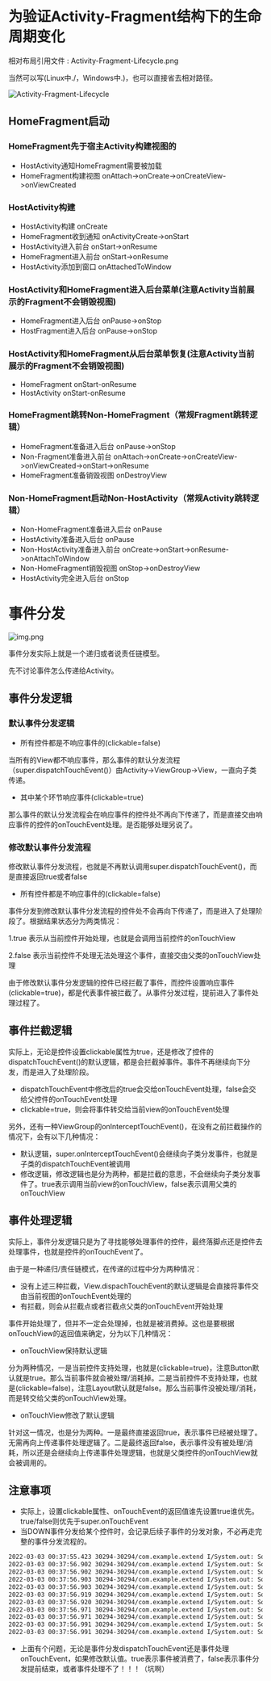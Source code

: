 # 为验证Activity-Fragment结构下的生命周期变化

相对布局引用文件 : Activity-Fragment-Lifecycle.png

当然可以写(Linux中./，Windows中.\)，也可以直接省去相对路径。

![Activity-Fragment-Lifecycle](.\Activity-Fragment-Lifecycle.png)

## HomeFragment启动
### HomeFragment先于宿主Activity构建视图的
- HostActivity通知HomeFragment需要被加载
- HomeFragment构建视图 onAttach->onCreate->onCreateView->onViewCreated

### HostActivity构建
- HostActivity构建 onCreate
- HomeFragment收到通知 onActivityCreate->onStart
- HostActivity进入前台 onStart->onResume
- HomeFragment进入前台 onStart->onResume
- HostActivity添加到窗口 onAttachedToWindow

### HostActivity和HomeFragment进入后台菜单(注意Activity当前展示的Fragment不会销毁视图)
- HomeFragment进入后台 onPause->onStop
- HostFragment进入后台 onPause->onStop

### HostActivity和HomeFragment从后台菜单恢复(注意Activity当前展示的Fragment不会销毁视图)
- HomeFragment onStart-onResume
- HostActivity onStart-onResume


### HomeFragment跳转Non-HomeFragment（常规Fragment跳转逻辑）
- HomeFragment准备进入后台 onPause->onStop
- Non-Fragment准备进入前台 onAttach->onCreate->onCreateView->onViewCreated->onStart->onResume
- HomeFragment准备销毁视图 onDestroyView


### Non-HomeFragment启动Non-HostActivity（常规Activity跳转逻辑）
- Non-HomeFragment准备进入后台 onPause
- HostActivity准备进入后台 onPause
- Non-HostActivity准备进入前台 onCreate->onStart->onResume->onAttachToWindow
- Non-HomeFragment销毁视图 onStop->onDestroyView
- HostActivity完全进入后台 onStop



# 事件分发
![img.png](img.png)

事件分发实际上就是一个递归或者说责任链模型。

先不讨论事件怎么传递给Activity。

## 事件分发逻辑

### 默认事件分发逻辑

- 所有控件都是不响应事件的(clickable=false)

当所有的View都不响应事件，那么事件的默认分发流程（super.dispatchTouchEvent()）由Activity->ViewGroup->View，一直向子类传递。

- 其中某个环节响应事件(clickable=true)

那么事件的默认分发流程会在响应事件的控件处不再向下传递了，而是直接交由响应事件的控件的onTouchEvent处理。是否能够处理另说了。

### 修改默认事件分发流程

修改默认事件分发流程，也就是不再默认调用super.dispatchTouchEvent()，而是直接返回true或者false

- 所有控件都是不响应事件的(clickable=false)

事件分发到修改默认事件分发流程的控件处不会再向下传递了，而是进入了处理阶段了。根据结果状态分为两类情况：

1.true 表示从当前控件开始处理，也就是会调用当前控件的onTouchView

2.false 表示当前控件不处理无法处理这个事件，直接交由父类的onTouchView处理

由于修改默认事件分发逻辑的控件已经拦截了事件，而控件设置响应事件(clickable=true)，都是代表事件被拦截了。从事件分发过程，提前进入了事件处理过程了。

## 事件拦截逻辑

实际上，无论是控件设置clickable属性为true，还是修改了控件的dispatchTouchEvent()的默认逻辑，都是会拦截掉事件。事件不再继续向下分发，而是进入了处理阶段。

- dispatchTouchEvent中修改后的true会交给onTouchEvent处理，false会交给父控件的onTouchEvent处理
- clickable=true，则会将事件转交给当前view的onTouchEvent处理

另外，还有一种ViewGroup的onInterceptTouchEvent()，在没有之前拦截操作的情况下，会有以下几种情况：

- 默认逻辑，super.onInterceptTouchEvent()会继续向子类分发事件，也就是子类的dispatchTouchEvent被调用
- 修改逻辑，修改逻辑也是分为两种，都是拦截的意思，不会继续向子类分发事件了。true表示调用当前view的onTouchView，false表示调用父类的onTouchView

## 事件处理逻辑

实际上，事件分发逻辑只是为了寻找能够处理事件的控件，最终落脚点还是控件去处理事件，也就是控件的onTouchEvent了。

由于是一种递归/责任链模式，在传递的过程中分为两种情况：

- 没有上述三种拦截，View.dispachTouchEvent的默认逻辑是会直接将事件交由当前视图的onTouchEvent处理的
- 有拦截，则会从拦截点或者拦截点父类的onTouchEvent开始处理

事件开始处理了，但并不一定会处理掉，也就是被消费掉。这也是要根据onTouchView的返回值来确定，分为以下几种情况：

- onTouchView保持默认逻辑

分为两种情况，一是当前控件支持处理，也就是(clickable=true)，注意Button默认就是true。那么当前事件就会被处理/消耗掉。二是当前控件不支持处理，也就是(clickable=false)，注意Layout默认就是false。那么当前事件没被处理/消耗，而是转交给父类的onTouchView处理。

- onTouchView修改了默认逻辑

针对这一情况，也是分为两种。一是最终直接返回true，表示事件已经被处理了。无需再向上传递事件处理逻辑了。二是最终返回false，表示事件没有被处理/消耗，所以还是会继续向上传递事件处理逻辑，也就是父类控件的onTouchView就会被调用的。



## 注意事项



- 实际上，设置clickable属性、onTouchEvent的返回值谁先设置true谁优先。true/false则优先于super.onTouchEvent
- 当DOWN事件分发给某个控件时，会记录后续子事件的分发对象，不必再走完整的事件分发流程的。

```txt
2022-03-03 00:37:55.423 30294-30294/com.example.extend I/System.out: SophistNerd MessagerKt showPositionLog$default 
2022-03-03 00:37:56.902 30294-30294/com.example.extend I/System.out: SophistNerd CustomLinearLayout dispatchTouchEvent ACTION_DOWN
2022-03-03 00:37:56.902 30294-30294/com.example.extend I/System.out: SophistNerd CustomLinearLayout onInterceptTouchEvent ACTION_DOWN
2022-03-03 00:37:56.903 30294-30294/com.example.extend I/System.out: SophistNerd SwipeImageView dispatchTouchEvent ACTION_DOWN
2022-03-03 00:37:56.903 30294-30294/com.example.extend I/System.out: SophistNerd CustomLinearLayout onTouchEvent ACTION_DOWN
2022-03-03 00:37:56.919 30294-30294/com.example.extend I/System.out: SophistNerd CustomLinearLayout dispatchTouchEvent ACTION_MOVE
2022-03-03 00:37:56.920 30294-30294/com.example.extend I/System.out: SophistNerd CustomLinearLayout onTouchEvent ACTION_MOVE
2022-03-03 00:37:56.971 30294-30294/com.example.extend I/System.out: SophistNerd CustomLinearLayout dispatchTouchEvent ACTION_MOVE
2022-03-03 00:37:56.971 30294-30294/com.example.extend I/System.out: SophistNerd CustomLinearLayout onTouchEvent ACTION_MOVE
2022-03-03 00:37:56.991 30294-30294/com.example.extend I/System.out: SophistNerd CustomLinearLayout dispatchTouchEvent ACTION_UP
2022-03-03 00:37:56.991 30294-30294/com.example.extend I/System.out: SophistNerd CustomLinearLayout onTouchEvent ACTION_UP
```

- 上面有个问题，无论是事件分发dispatchTouchEvent还是事件处理onTouchEvent，如果修改默认值。true表示事件被消费了，false表示事件分发提前结束，或者事件处理不了！！！（坑啊）
